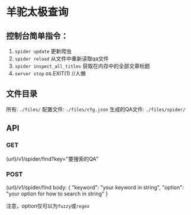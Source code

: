 # 羊驼太极查询
## 控制台简单指令：
1. `spider update` 更新爬虫
2. `spider reload` 从文件中重新读取qa文件
3. `spider inspect_all_titles` 获取在内存中的全部文章标题
4. `server stop` os.EXIT(1) //人懒

## 文件目录
所有: `./files/`
配置文件: `./files/cfg.json`
生成的QA文件: `./files/spider/`


## API
### GET 
(url)/v1/spider/find?key="要搜索的QA"
### POST
(url)/v1/spider/find
body:
{
 "keyword": "your keyword in string",
  "option": "your option for how to search in string"
}

注意，option仅可以为`fuzzy`或`regex`
